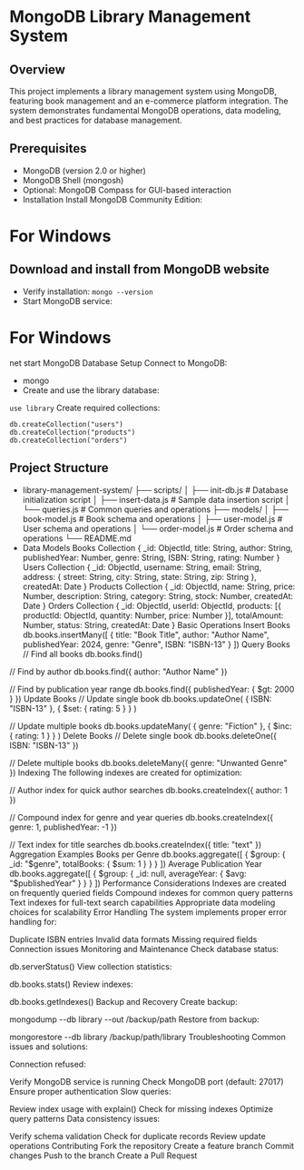 # MongoDB Library Management System
## Overview
This project implements a library management system using MongoDB, featuring book management and an e-commerce platform integration. The system demonstrates fundamental MongoDB operations, data modeling, and best practices for database management.

## Prerequisites
- MongoDB (version 2.0 or higher)
- MongoDB Shell (mongosh)
- Optional: MongoDB Compass for GUI-based interaction
- Installation
Install MongoDB Community Edition:

# For Windows
## Download and install from MongoDB website
- Verify installation:
```mongo --version```
- Start MongoDB service:

# For Windows
net start MongoDB
Database Setup
Connect to MongoDB:

- mongo
- Create and use the library database:

```use library```
Create required collections:

```db.createCollection("books")
db.createCollection("users")
db.createCollection("products")
db.createCollection("orders")
```
## Project Structure
- library-management-system/
├── scripts/
│   ├── init-db.js        # Database initialization script
│   ├── insert-data.js    # Sample data insertion script
│   └── queries.js        # Common queries and operations
├── models/
│   ├── book-model.js     # Book schema and operations
│   ├── user-model.js     # User schema and operations
│   └── order-model.js    # Order schema and operations
└── README.md
- Data Models
Books Collection
{
  _id: ObjectId,
  title: String,
  author: String,
  publishedYear: Number,
  genre: String,
  ISBN: String,
  rating: Number
}
Users Collection
{
  _id: ObjectId,
  username: String,
  email: String,
  address: {
    street: String,
    city: String,
    state: String,
    zip: String
  },
  createdAt: Date
}
Products Collection
{
  _id: ObjectId,
  name: String,
  price: Number,
  description: String,
  category: String,
  stock: Number,
  createdAt: Date
}
Orders Collection
{
  _id: ObjectId,
  userId: ObjectId,
  products: [{
    productId: ObjectId,
    quantity: Number,
    price: Number
  }],
  totalAmount: Number,
  status: String,
  createdAt: Date
}
Basic Operations
Insert Books
db.books.insertMany([
  {
    title: "Book Title",
    author: "Author Name",
    publishedYear: 2024,
    genre: "Genre",
    ISBN: "ISBN-13"
  }
])
Query Books
// Find all books
db.books.find()

// Find by author
db.books.find({ author: "Author Name" })

// Find by publication year range
db.books.find({ publishedYear: { $gt: 2000 } })
Update Books
// Update single book
db.books.updateOne(
  { ISBN: "ISBN-13" },
  { $set: { rating: 5 } }
)

// Update multiple books
db.books.updateMany(
  { genre: "Fiction" },
  { $inc: { rating: 1 } }
)
Delete Books
// Delete single book
db.books.deleteOne({ ISBN: "ISBN-13" })

// Delete multiple books
db.books.deleteMany({ genre: "Unwanted Genre" })
Indexing
The following indexes are created for optimization:

// Author index for quick author searches
db.books.createIndex({ author: 1 })

// Compound index for genre and year queries
db.books.createIndex({ genre: 1, publishedYear: -1 })

// Text index for title searches
db.books.createIndex({ title: "text" })
Aggregation Examples
Books per Genre
db.books.aggregate([
  { $group: { _id: "$genre", totalBooks: { $sum: 1 } } }
])
Average Publication Year
db.books.aggregate([
  { $group: { 
    _id: null, 
    averageYear: { $avg: "$publishedYear" } 
  } }
])
Performance Considerations
Indexes are created on frequently queried fields
Compound indexes for common query patterns
Text indexes for full-text search capabilities
Appropriate data modeling choices for scalability
Error Handling
The system implements proper error handling for:

Duplicate ISBN entries
Invalid data formats
Missing required fields
Connection issues
Monitoring and Maintenance
Check database status:

db.serverStatus()
View collection statistics:

db.books.stats()
Review indexes:

db.books.getIndexes()
Backup and Recovery
Create backup:

mongodump --db library --out /backup/path
Restore from backup:

mongorestore --db library /backup/path/library
Troubleshooting
Common issues and solutions:

Connection refused:

Verify MongoDB service is running
Check MongoDB port (default: 27017)
Ensure proper authentication
Slow queries:

Review index usage with explain()
Check for missing indexes
Optimize query patterns
Data consistency issues:

Verify schema validation
Check for duplicate records
Review update operations
Contributing
Fork the repository
Create a feature branch
Commit changes
Push to the branch
Create a Pull Request
